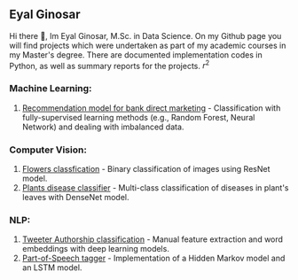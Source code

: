 ## Eyal Ginosar

Hi there 👋, Im Eyal Ginosar, M.Sc. in Data Science. On my Github page you will find projects which were undertaken as part of my academic
courses in my Master's degree. There are documented implementation codes in Python, as well as summary reports for the projects. $r^2$

### Machine Learning:
1. [Recommendation model for bank direct marketing](https://github.com/eyal-gi/Bank-Marketing-Recommendation) - Classification with fully-supervised learning methods 
(e.g., Random Forest, Neural Network) and dealing with imbalanced data.

### Computer Vision:
1. [Flowers classfication](https://github.com/eyal-gi/Flowers-Classification) - Binary classification of images using ResNet model.
2. [Plants disease classifier](https://github.com/eyal-gi/Plant-disease-classifier) - Multi-class classification of diseases in plant's leaves with DenseNet model.


### NLP:
1. [Tweeter Authorship classification](https://github.com/eyal-gi/Tweeter-Authorship-Classification) - Manual feature extraction and word embeddings 
with deep learning models.
2. [Part-of-Speech tagger](https://github.com/eyal-gi/POS-Tagger) - Implementation of a Hidden Markov model and an LSTM model.

<!--
**eyal-gi/eyal-gi** is a ✨ _special_ ✨ repository because its `README.md` (this file) appears on your GitHub profile.

Here are some ideas to get you started:

- 🔭 I’m currently working on ...
- 🌱 I’m currently learning ...
- 👯 I’m looking to collaborate on ...
- 🤔 I’m looking for help with ...
- 💬 Ask me about ...
- 📫 How to reach me: ...
- 😄 Pronouns: ...
- ⚡ Fun fact: ...
-->
